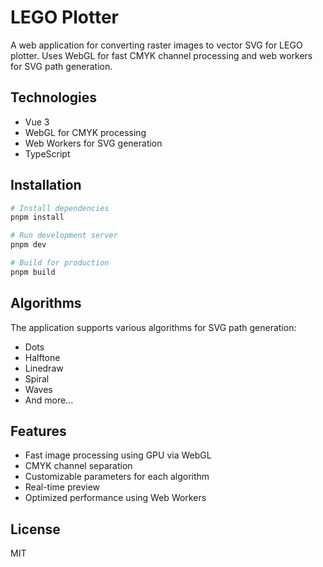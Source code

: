 # LEGO Plotter

A web application for converting raster images to vector SVG for LEGO plotter. Uses WebGL for fast CMYK channel processing and web workers for SVG path generation.

## Technologies

- Vue 3
- WebGL for CMYK processing
- Web Workers for SVG generation
- TypeScript

## Installation

```bash
# Install dependencies
pnpm install

# Run development server
pnpm dev

# Build for production
pnpm build
```

## Algorithms

The application supports various algorithms for SVG path generation:

- Dots
- Halftone
- Linedraw
- Spiral
- Waves
- And more...

## Features

- Fast image processing using GPU via WebGL
- CMYK channel separation
- Customizable parameters for each algorithm
- Real-time preview
- Optimized performance using Web Workers

## License

MIT
